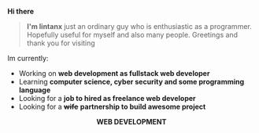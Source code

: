 <!-- LINTANX -->
**Hi there**
> **I'm lintanx** just an ordinary guy who is enthusiastic as a programmer. Hopefully useful for myself and also many people. Greetings and thank you for visiting

Im currently:
- Working on **web development as fullstack web developer**
- Learning **computer science, cyber security and some programming language**
- Looking for a **job to hired as freelance web developer**
- Looking for a ~~**wife**~~ **partnership to build awesome project**

<div align=center>
  <strong>WEB DEVELOPMENT</strong>
</div>
